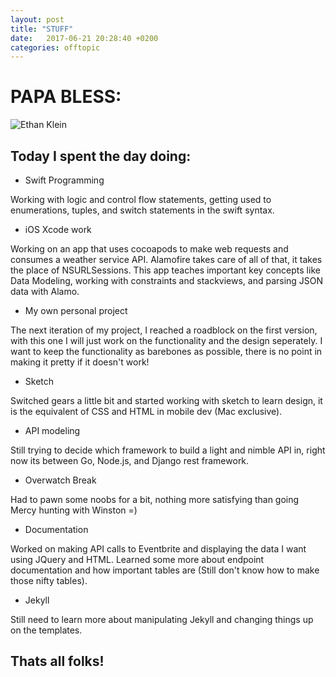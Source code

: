 ```yaml
---
layout: post
title: "STUFF"
date:   2017-06-21 20:28:40 +0200
categories: offtopic
---
```


# PAPA BLESS:
![Ethan Klein](https://www.google.com/url?sa=i&rct=j&q=&esrc=s&source=images&cd=&cad=rja&uact=8&ved=2ahUKEwjAk4a64_TbAhUyO30KHQuRCLkQjRx6BAgBEAU&url=https%3A%2F%2Fwww.famousbirthdays.com%2Fpeople%2Fethan-klein.html&psig=AOvVaw228Ol3COi1u0vLBr8MFJJv&ust=1530220934815428)

## Today I spent the day doing:




- Swift Programming

Working with logic and control flow statements, getting used to enumerations, tuples, and switch statements in the swift syntax.

- iOS Xcode work

Working on an app that uses cocoapods to make web requests and consumes a weather service API. Alamofire takes care of all of that, it takes the
place of NSURLSessions. This app teaches important key concepts like Data Modeling, working with constraints and stackviews, and parsing JSON data with
Alamo.

- My own personal project

The next iteration of my project, I reached a roadblock on the first version, with this one I will just work on the functionality and the design seperately.
I want to keep the functionality as barebones as possible, there is no point in making it pretty if it doesn't work!

- Sketch

Switched gears a little bit and started working with sketch to learn design, it is the equivalent of CSS and HTML in mobile dev (Mac exclusive).

- API modeling

Still trying to decide which framework to build a light and nimble API in, right now its between Go, Node.js, and Django rest framework.

- Overwatch Break

Had to pawn some noobs for a bit, nothing more satisfying than going Mercy hunting with Winston =)

- Documentation

Worked on making API calls to Eventbrite and displaying the data I want using JQuery and HTML. Learned some more about endpoint documentation and how important
tables are (Still don't know how to make those nifty tables).

- Jekyll

Still need to learn more about manipulating Jekyll and changing things up on the templates.

## Thats all folks!
